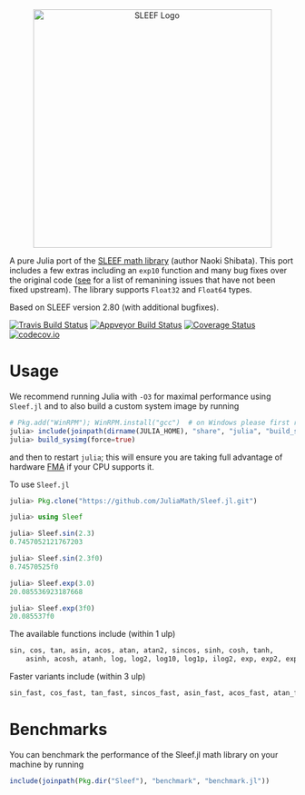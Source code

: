 <div align="center"> <img
src="https://rawgit.com/musm/Sleef.jl/master/doc/src/assets/logo.svg"
alt="SLEEF Logo" width="420"></img> </div>


A pure Julia port of the [SLEEF math library](https://github.com/shibatch/sleef) (author Naoki Shibata). This port includes a few extras including an `exp10` function and many bug fixes over the original code ([see](https://github.com/JuliaMath/Sleef.jl/issues) for a list of remanining issues that have not been fixed upstream). The library supports `Float32` and `Float64` types.

Based on SLEEF version 2.80 (with additional bugfixes).

[![Travis Build Status](https://travis-ci.org/musm/Sleef.jl.svg?branch=master)](https://travis-ci.org/musm/Sleef.jl)
[![Appveyor Build Status](https://ci.appveyor.com/api/projects/status/j7lpafn4uf1trlfi/branch/master?svg=true)](https://ci.appveyor.com/project/musm/sleef-jl/branch/master)
[![Coverage Status](https://coveralls.io/repos/github/musm/Sleef.jl/badge.svg?branch=master)](https://coveralls.io/github/musm/Sleef.jl?branch=master)
[![codecov.io](http://codecov.io/github/musm/Sleef.jl/coverage.svg?branch=master)](http://codecov.io/github/musm/Sleef.jl?branch=master)

# Usage

We recommend running Julia with `-O3` for maximal performance using `Sleef.jl` and to also build a custom system image by running
```julia
# Pkg.add("WinRPM"); WinRPM.install("gcc")  # on Windows please first run this line
julia> include(joinpath(dirname(JULIA_HOME), "share", "julia", "build_sysimg.jl"))
julia> build_sysimg(force=true)
```
and then to restart `julia`; this will ensure you are taking full advantage of hardware [FMA](https://en.wikipedia.org/wiki/FMA_instruction_set)  if your CPU supports it.


To use  `Sleef.jl`
```julia
julia> Pkg.clone("https://github.com/JuliaMath/Sleef.jl.git")

julia> using Sleef

julia> Sleef.sin(2.3)
0.7457052121767203

julia> Sleef.sin(2.3f0)
0.74570525f0

julia> Sleef.exp(3.0)
20.085536923187668

julia> Sleef.exp(3f0)
20.085537f0
```

The available functions include (within 1 ulp)
```julia
sin, cos, tan, asin, acos, atan, atan2, sincos, sinh, cosh, tanh,
    asinh, acosh, atanh, log, log2, log10, log1p, ilog2, exp, exp2, exp10, expm1, ldexp, cbrt, pow
 ```
 Faster variants include (within 3 ulp)

 ```julia
sin_fast, cos_fast, tan_fast, sincos_fast, asin_fast, acos_fast, atan_fast, atan2_fast, log_fast, cbrt_fast
```

# Benchmarks

You can benchmark the performance of the Sleef.jl math library on your machine by running

```julia
include(joinpath(Pkg.dir("Sleef"), "benchmark", "benchmark.jl"))
```
